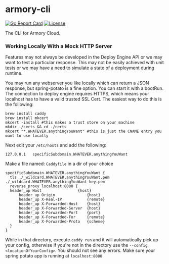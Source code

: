 # armory-cli
[![Go Report Card](https://goreportcard.com/badge/github.com/armory/armory-cli)](https://goreportcard.com/report/github.com/armory/armory-cli) [![License](https://img.shields.io/badge/License-Apache%202.0-blue.svg)](https://github.com/gojp/goreportcard/blob/master/LICENSE)

The CLI for Armory Cloud.

### Working Locally With a Mock HTTP Server
Features may not always be developed in the Deploy Engine API or we may want to test a particular response. This may not be easily 
achieved with unit tests or we may have a need to simulate a state of a deployment during runtime. 

You may run any webserver you like locally which can return a JSON response, but spring-potato is a fine option. You can 
start it with a bootRun. The connection to deploy engine requires HTTPS, which means your localhost has to have a valid trusted
SSL Cert. The easiest way to do this is the following:

```
brew install caddy
brew install mkcert
mkcert -install #this makes a trust store on your machine
mkdir ./certs && cd ./certs
mkcert "*.WHATEVER.anythingYouWant" #this is just the CNAME entry you want to use locally
```
Next edit your `/etc/hosts` and add the following:
```aidl
127.0.0.1	specificSubdomain.WHATEVER.anythingYouWant
```
Make a file named: `Caddyfile` in a dir of your choice
```aidl
specificSubdomain.WHATEVER.anythingYouWant {
  tls ./_wildcard.WHATEVER.anythingYouWant.pem ./_wildcard.WHATEVER.anythingYouWant-key.pem
  reverse_proxy localhost:8080 {
  header_up Host                {host}
      header_up Origin              {host}
      header_up X-Real-IP           {remote}
      header_up X-Forwarded-Host    {host}
      header_up X-Forwarded-Server  {host}
      header_up X-Forwarded-Port    {port}
      header_up X-Forwarded-For     {remote}
      header_up X-Forwarded-Proto   {scheme}
  }
}

```
While in that directory, execute `caddy run` and it will automatically pick up your config, otherwise if you're not in
the directory use the `--config <locationOfYourConfig>`. You should not see any errors. Make sure your spring potato app
is running at `localhost:8080`  
